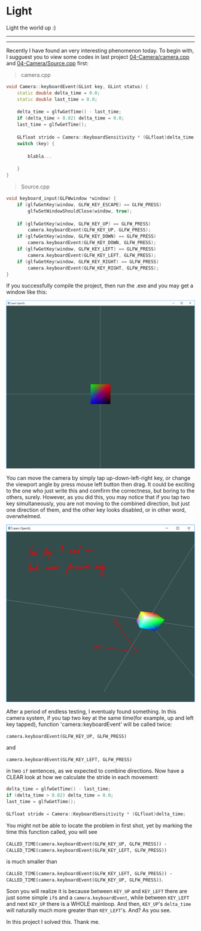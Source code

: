 # Light
Light the world up :)

-----------------------------------------------------------
-----------------------------------------------------------

Recently I have found an very interesting phenomenon today. To begin with, I sugguest you to view some codes in last project [04-Camera/camera.cpp](https://github.com/LittPhia/Computer-Graphics/blob/master/04-Camera/Project4/camera.cpp) and [04-Camera/Source.cpp](https://github.com/LittPhia/Computer-Graphics/blob/master/04-Camera/Project4/Source.cpp) first:
> camera.cpp
```cpp
void Camera::keyboardEvent(GLint key, GLint status) {
	static double delta_time = 0.0;
	static double last_time = 0.0;

	delta_time = glfwGetTime() - last_time;
	if (delta_time > 0.02) delta_time = 0.0;
	last_time = glfwGetTime();

	GLfloat stride = Camera::KeyboardSensitivity * (GLfloat)delta_time;
	switch (key) {
		
		blabla...
	
	}
}
```
> Source.cpp
```cpp
void keyboard_input(GLFWwindow *window) {
	if (glfwGetKey(window, GLFW_KEY_ESCAPE) == GLFW_PRESS)
		glfwSetWindowShouldClose(window, true);

	if (glfwGetKey(window, GLFW_KEY_UP) == GLFW_PRESS)
		camera.keyboardEvent(GLFW_KEY_UP, GLFW_PRESS);
	if (glfwGetKey(window, GLFW_KEY_DOWN) == GLFW_PRESS)
		camera.keyboardEvent(GLFW_KEY_DOWN, GLFW_PRESS);
	if (glfwGetKey(window, GLFW_KEY_LEFT) == GLFW_PRESS)
		camera.keyboardEvent(GLFW_KEY_LEFT, GLFW_PRESS);
	if (glfwGetKey(window, GLFW_KEY_RIGHT) == GLFW_PRESS)
		camera.keyboardEvent(GLFW_KEY_RIGHT, GLFW_PRESS);
}
```

If you successfully compile the project, then run the .exe and you may get a window like this:

![window first view](https://github.com/LittPhia/Computer-Graphics/blob/master/05-Light/Something%20wired/window%20first%20view.png)

You can move the camera by simply tap up-down-left-right key, or change the viewport angle by press mouse left button then drag. It could be exciting to the one who just write this and comfirm the correctness, but boring to the others, surely. However, as you did this, you may notice that if you tap two key simultaneously, you are not moving to the combined direction, but just one direction of them, and the other key looks disabled, or in other word, overwhelmed.

![window first view](https://github.com/LittPhia/Computer-Graphics/blob/master/05-Light/Something%20wired/why%20I%20am%20just%20moving%20forward.png)


After a period of endless testing, I eventualy found something. In this camera system, if you tap two key at the same time(for example, up and left key tapped), function 'camera::keyboardEvent' will be called twice:

`camera.keyboardEvent(GLFW_KEY_UP, GLFW_PRESS)`

and

`camera.keyboardEvent(GLFW_KEY_LEFT, GLFW_PRESS)`

in two `if` sentences, as we expected to combine directions. Now have a CLEAR look at how we calculate the stride in each movement:
```cpp
delta_time = glfwGetTime() - last_time;
if (delta_time > 0.02) delta_time = 0.0;
last_time = glfwGetTime();

GLfloat stride = Camera::KeyboardSensitivity * (GLfloat)delta_time;
```

You might not be able to locate the problem in first shot, yet by marking the time this function called, you will see

`CALLED_TIME(camera.keyboardEvent(GLFW_KEY_UP, GLFW_PRESS)) - CALLED_TIME(camera.keyboardEvent(GLFW_KEY_LEFT, GLFW_PRESS))`

is much smaller than

`CALLED_TIME(camera.keyboardEvent(GLFW_KEY_LEFT, GLFW_PRESS)) - CALLED_TIME(camera.keyboardEvent(GLFW_KEY_UP, GLFW_PRESS))`.


Soon you will realize it is because between `KEY_UP` and `KEY_LEFT` there are just some simple `if`s and a `camera.keyboardEvent`, while between `KEY_LEFT` and next `KEY_UP` there is a WHOLE mainloop. And then, `KEY_UP`'s `delta_time` will naturally much more greater than `KEY_LEFT`'s. And? As you see.

In this project I solved this. Thank me.



